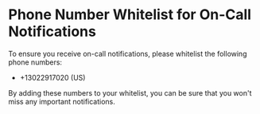 # Phone Number Whitelist for On-Call Notifications

To ensure you receive on-call notifications, please whitelist the following phone numbers:

- +13022917020 (US)

By adding these numbers to your whitelist, you can be sure that you won't miss any important notifications.

